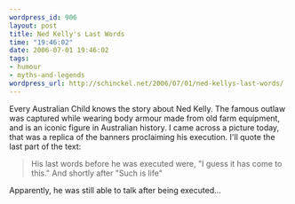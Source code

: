 ```yaml
--- 
wordpress_id: 906
layout: post
title: Ned Kelly's Last Words
time: "19:46:02"
date: 2006-07-01 19:46:02
tags: 
- humour
- myths-and-legends
wordpress_url: http://schinckel.net/2006/07/01/ned-kellys-last-words/
---
```

Every Australian Child knows the story about Ned Kelly. The famous outlaw was captured while wearing body armour made from old farm equipment, and is an iconic figure in Australian history. I came across a picture today, that was a replica of the banners proclaiming his execution. I'll quote the last part of the text: 

> His last words before he was executed were, "I guess it has come to this." And shortly after "Such is life"

Apparently, he was still able to talk after being executed... 
